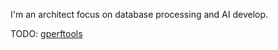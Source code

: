 I'm an architect focus on database processing and AI develop.

TODO: [gperftools](https://github.com/oylz/gperftools)
